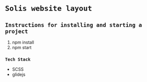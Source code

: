 # `Solis website layout`

## `Instructions for installing and starting a project`

1. npm install
2. npm start

### `Tech Stack`

* SCSS 
* glidejs
